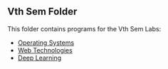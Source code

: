 ## Vth Sem Folder

This folder contains programs for the Vth Sem Labs:

- [Operating Systems](https://github.com/absterjr/Mit-Manipal-DSE-Lab/tree/main/Vth%20Sem/OS_200968048)
- [Web Technologies](https://github.com/absterjr/Mit-Manipal-DSE-Lab/tree/main/Vth%20Sem/Web%20Tech%20Lab_200968048)
- [Deep Learning](https://github.com/absterjr/Mit-Manipal-DSE-Lab/tree/main/Vth%20Sem/DL_200968048)
